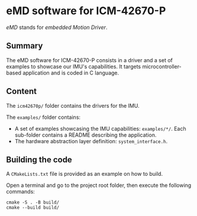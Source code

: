 # eMD software for ICM-42670-P

_eMD_ stands for _embedded Motion Driver_.

## Summary

The eMD software for ICM-42670-P consists in a driver and a set of examples to showcase our IMU's capabilities. It targets microcontroller-based application and is coded in C language.

## Content

The `icm42670p/` folder contains the drivers for the IMU.

The `examples/` folder contains:
* A set of examples showcasing the IMU capabilities: `examples/*/`. Each sub-folder contains a README describing the application. 
* The hardware abstraction layer definition: `system_interface.h`. 

## Building the code

A `CMakeLists.txt` file is provided as an example on how to build.

Open a terminal and go to the project root folder, then execute the following commands:

```
cmake -S . -B build/
cmake --build build/
```
